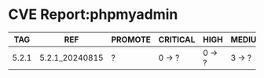 # CVE Report:phpmyadmin
|  TAG  |      REF       | PROMOTE | CRITICAL |  HIGH  | MEDIUM |  LOW   | UNKNOWN |
|-------|----------------|---------|----------|--------|--------|--------|---------|
| 5.2.1 | 5.2.1_20240815 | ?       | 0 -> ?   | 0 -> ? | 3 -> ? | 0 -> ? | 0 -> ?  |
